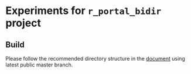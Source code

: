 Experiments for `r_portal_bidir` project
===========

## Build 

Please follow the recommended directory structure in the [document](https://lightmetrica.github.io/lightmetrica-v3-doc/managing_experiment.html#use-case-framework-developers) using latest public master branch. 